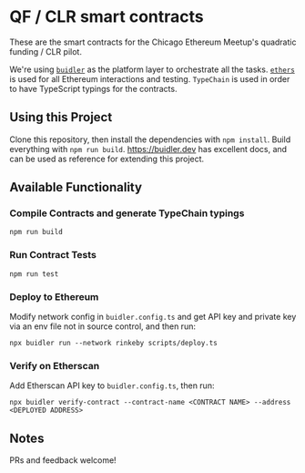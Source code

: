# QF / CLR smart contracts

These are the smart contracts for the Chicago Ethereum Meetup's quadratic funding / CLR pilot.

We're using [`buidler`](https://buidler.dev) as the platform layer to orchestrate all the tasks. [`ethers`](https://docs.ethers.io/ethers.js/html/) is used for all Ethereum interactions and testing. `TypeChain` is used in order to have TypeScript typings for the contracts.

## Using this Project

Clone this repository, then install the dependencies with `npm install`. Build everything with `npm run build`. https://buidler.dev has excellent docs, and can be used as reference for extending this project.

## Available Functionality

### Compile Contracts and generate TypeChain typings

`npm run build`

### Run Contract Tests

`npm run test`

### Deploy to Ethereum

Modify network config in `buidler.config.ts` and get API key and private key via an env file not in source control, and then run:

`npx buidler run --network rinkeby scripts/deploy.ts`

### Verify on Etherscan

Add Etherscan API key to `buidler.config.ts`, then run:

`npx buidler verify-contract --contract-name <CONTRACT NAME> --address <DEPLOYED ADDRESS>`

## Notes

PRs and feedback welcome!
